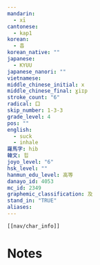 ```yaml
---
mandarin:
  - xī
cantonese:
  - kap1
korean:
  - 흡
korean_native: ""
japanese:
  - KYUU
japanese_nanori: ""
vietnamese:
middle_chinese_initial: x
middle_chinese_final: ɣiɪp
stroke_count: "6"
radical: 口
skip_number: 1-3-3
grade_level: 4
pos: ""
english:
  - suck
  - inhale
羅馬字: hib
韓文: 힙
joyo_level: "6"
hsk_level: ""
hanmun_edu_level: 高等
danayo_id: 4053
mc_id: 2349
graphemic_classification: 及
stand_in: "TRUE"
aliases:
---
```

```meta-bind-embed
[[nav/char_info]]
```

# Notes
